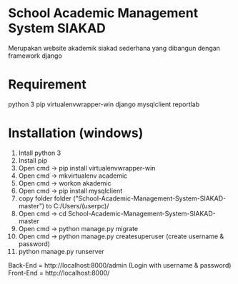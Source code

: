 # School Academic Management System SIAKAD

Merupakan website akademik siakad sederhana yang dibangun dengan framework django


# Requirement
python 3
pip
virtualenvwrapper-win
django
mysqlclient
reportlab

# Installation (windows)
1. Intall python 3
2. Install pip
3. Open cmd -> pip  install virtualenvwrapper-win
4. Open cmd -> mkvirtualenv academic
5. Open cmd -> workon akademic
6. Open cmd -> pip  install  mysqlclient
7. copy folder folder ("School-Academic-Management-System-SIAKAD-master") to C:/Users/(userpc)/
8. Open cmd -> cd School-Academic-Management-System-SIAKAD-master
9. Open cmd -> python manage.py migrate
10. Open cmd -> python   manage.py   createsuperuser (create username & password)
11. python manage.py runserver

Back-End = http://localhost:8000/admin (Login with username & password)
Front-End = http://localhost:8000/



